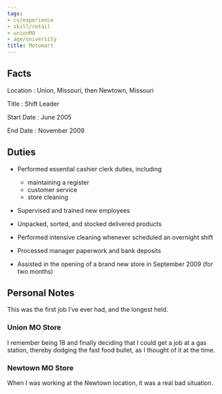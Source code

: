 ```yaml
---
tags:
- cv/experience
- skill/retail
- unionMO
- age/university
title: Motomart
---
```


Facts
-----

Location
:   Union, Missouri, then Newtown, Missouri

Title
:   Shift Leader

Start Date
:   June 2005

End Date
:   November 2009

Duties
------

-   Performed essential cashier clerk duties, including

    -   maintaining a register
    -   customer service
    -   store cleaning

-   Supervised and trained new employees

-   Unpacked, sorted, and stocked delivered products

-   Performed intensive cleaning whenever scheduled an overnight shift

-   Processed manager paperwork and bank deposits

-   Assisted in the opening of a brand new store in September 2009 (for
    two months)

Personal Notes
--------------

This was the first job I’ve ever had, and the longest held.

### Union MO Store

I remember being 18 and finally deciding that I could get a job at a gas
station, thereby dodging the fast food bullet, as I thought of it at the
time.

### Newtown MO Store

When I was working at the Newtown location, it was a real bad situation.
